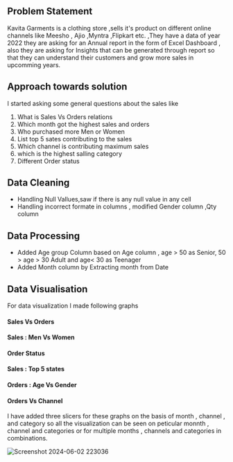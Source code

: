 ## Problem Statement 
Kavita Garments is a clothing store ,sells it's product on different online channels like Meesho , Ajio ,Myntra ,Flipkart etc.
,They have a data of year 2022 they are asking for an Annual report in the form of Excel Dashboard , also they are asking for Insights that can be 
generated through report so that they can understand their customers and grow more sales in upcomming years.

## Approach towards solution
I started asking some general questions about the sales like 

1. What is  Sales Vs Orders relations 
2. Which month got the highest sales and orders
3. Who purchased more Men or Women
4. List top 5 sates contributing to the sales
5. Which channel is contributing maximum sales
6. which is the highest salling category
7. Different Order status

## Data Cleaning 

- Handling Null Vallues,saw if there is any null value in any cell
- Handling incorrect formate in columns , modified Gender column ,Qty column

## Data Processing

- Added Age group Column  based on Age column , age > 50 as Senior, 50 > age > 30 Adult and age< 30 as Teenager
- Added Month column by Extracting month from Date

## Data Visualisation
For data visualization I made following graphs 

#### Sales Vs Orders 

#### Sales : Men Vs Women

#### Order Status 

#### Sales : Top 5 states

#### Orders : Age Vs Gender

#### Orders Vs Channel

I have added three slicers for these graphs on the basis of month , channel , and category so all the visualization can be seen on peticular monnth , channel and categories or for multiple months , channels and categories 
in combinations.


![Screenshot 2024-06-02 223036](https://github.com/Mansha-S/Kavita-Garments-Excel-Dashboard_Report/assets/97119252/c34fbff1-005d-408c-a575-f4ed0576e56e)
